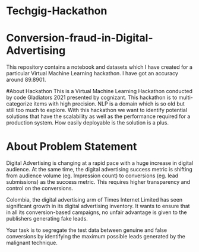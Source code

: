 # Techgig-Hackathon
# Conversion-fraud-in-Digital-Advertising
This repository contains a notebook and datasets which I have created for a particular Virtual Machine Learning hackathon. I have got an accuracy around 89.8901.

#About Hackathon
This is a Virtual Machine Learning Hackathon conducted by code Gladiators 2021 presented by cognizant. This hackathon is to multi-categorize items with high precision. NLP is a domain which is so old but still too much to explore. With this hackathon we want to identify potential solutions that have the scalability as well as the performance required for a production system. How easily deployable is the solution is a plus.

# About Problem Statement
Digital Advertising is changing at a rapid pace with a huge increase in digital audience. At the same time, the digital advertising success metric is shifting from audience volume (eg. Impression count) to conversions (eg. lead submissions) as the success metric. This requires higher transparency and control on the conversions.

Colombia, the digital advertising arm of Times Internet Limited has seen significant growth in its digital advertising inventory. It wants to ensure that in all its conversion-based campaigns, no unfair advantage is given to the publishers generating fake leads.

Your task is to segregate the test data between genuine and false conversions by identifying the maximum possible leads generated by the malignant technique.
